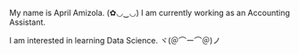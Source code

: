 My name is April Amizola. (✿◡‿◡)
I am currently working as an Accounting Assistant.

I am interested in learning Data Science. ヾ(＠⌒ー⌒＠)ノ






